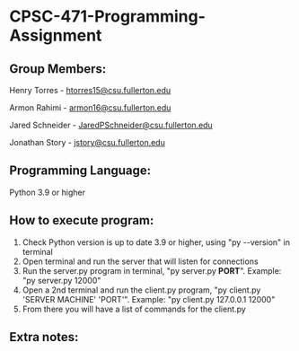 # CPSC-471-Programming-Assignment
## Group Members:
Henry Torres - htorres15@csu.fullerton.edu

Armon Rahimi - armon16@csu.fullerton.edu

Jared Schneider - JaredPSchneider@csu.fullerton.edu

Jonathan Story - jstory@csu.fullerton.edu
## Programming Language:
Python 3.9 or higher
## How to execute program:
1. Check Python version is up to date 3.9 or higher, using "py --version" in terminal
2. Open terminal and run the server that will listen for connections
3. Run the server.py program in terminal, "py server.py **PORT**". Example: "py server.py 12000"
4. Open a 2nd terminal and run the client.py program, "py client.py 'SERVER MACHINE' 'PORT'". Example: "py client.py 127.0.0.1 12000"
5. From there you will have a list of commands for the client.py
## Extra notes:
